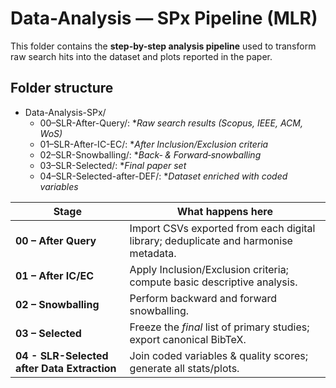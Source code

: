# Data-Analysis — SPx Pipeline (MLR)

This folder contains the **step-by-step analysis pipeline** used to transform raw search hits into the dataset and plots reported in the paper.

## Folder structure

- Data-Analysis-SPx/
	- 00–SLR-After-Query/:          **Raw search results (Scopus, IEEE, ACM, WoS)*
	- 01–SLR-After-IC-EC/:          **After Inclusion/Exclusion criteria*
	- 02–SLR-Snowballing/:          **Back‑ & Forward‑snowballing*
	- 03–SLR-Selected/:             **Final paper set*
	- 04–SLR-Selected-after-DEF/:   **Dataset enriched with coded variables*

| Stage | What happens here |
|-------|-------------------|
| **00 – After Query** | Import CSVs exported from each digital library; deduplicate and harmonise metadata. | 
| **01 – After IC/EC** | Apply Inclusion/Exclusion criteria; compute basic descriptive analysis. |
| **02 – Snowballing** | Perform backward and forward snowballing. |
| **03 – Selected** | Freeze the *final* list of primary studies; export canonical BibTeX. |
| **04 - SLR-Selected after Data Extraction** | Join coded variables & quality scores; generate all stats/plots. |
